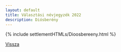 ```yaml
---
layout: default
title: Választási névjegyzék 2022
description: Diósberény
---
```


{% include settlementHTMLs/Dioosbereeny.html %}

[Vissza](./)